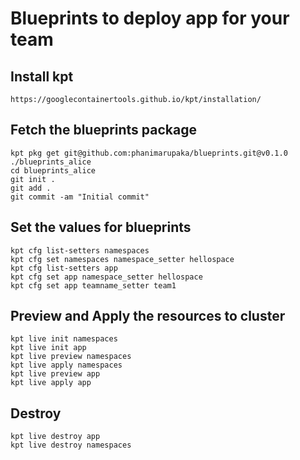 # Blueprints to deploy app for your team

## Install kpt
```
https://googlecontainertools.github.io/kpt/installation/
```

## Fetch the blueprints package
```
kpt pkg get git@github.com:phanimarupaka/blueprints.git@v0.1.0 ./blueprints_alice
cd blueprints_alice
git init .
git add .
git commit -am "Initial commit"
```

## Set the values for blueprints
```
kpt cfg list-setters namespaces
kpt cfg set namespaces namespace_setter hellospace
kpt cfg list-setters app
kpt cfg set app namespace_setter hellospace
kpt cfg set app teamname_setter team1
```

## Preview and Apply the resources to cluster
```
kpt live init namespaces
kpt live init app
kpt live preview namespaces
kpt live apply namespaces
kpt live preview app
kpt live apply app
```

## Destroy
```
kpt live destroy app
kpt live destroy namespaces
```